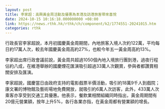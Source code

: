 ```yaml
---
layout: post
title: 李家超：高興黃金周活動及優惠為本港及訪港旅客帶來喜悅
date: 2024-10-15 10:16:18.000000000 +08:00
link: https://news.rthk.hk/rthk/ch/component/k2/1774551-20241015.htm
categories: rthk
---
```


行政長官李家超說，本月初國慶黃金周期間，內地旅客入境人次約122萬，平均每日約17萬人次，較去年國慶黃金周高約27%，也較今年五一黃金周高約13%。

李家超出席行政會議前說，黃金周共超過1050個內地入境旅行團到港，過夜行程佔約八成，在維港舉辦的國慶煙花匯演吸引超過33萬人次觀賞，參與者都讚賞相關安排及匯演。

李家超說，國慶當日由政府支持的電影戲票半價活動，吸引約18萬9千人到戲院；康文署的博物館及藝術場地免費開放，就吸引約6萬人次訪客，此外，433萬人次乘客亦享受到交通工具優惠。他表示，餐飲業相關組織同時指出，黃金周期間有20億元營業額，按年上升5%，各行各業亦指，在黃金周都有營業額的增長。
